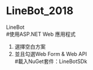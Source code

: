 # LineBot_2018
LineBot  
#使用ASP.NET Web 應用程式
<ol>
<li>選擇空白方案</li> <li>並且勾選Web Form & Web API</li>
#載入NuGet套件：LineBotSDk
